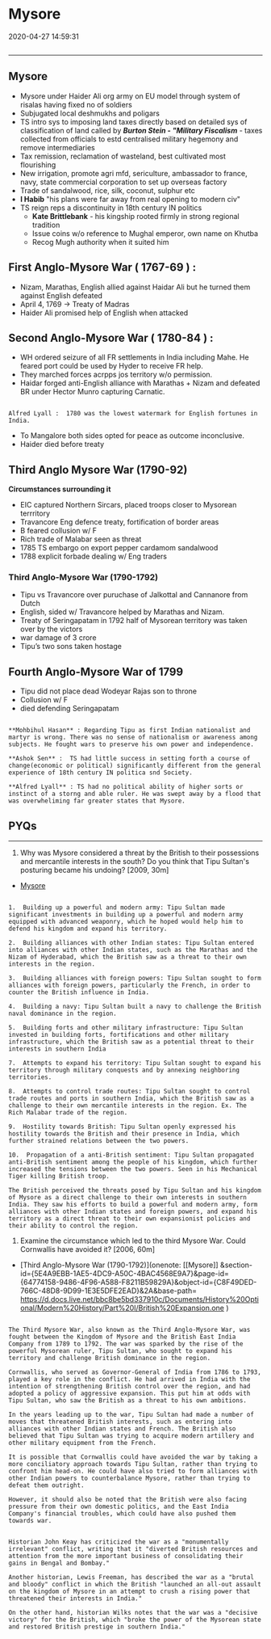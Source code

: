 # Mysore

2020-04-27 14:59:31

```toc
```

---

## Mysore
- Mysore under Haider Ali org army on EU model through system of risalas having fixed no of soldiers
- Subjugated local deshmukhs and poligars
- TS intro sys to imposing land taxes directly based on detailed sys of classification of land called by ***Burton Stein - "Military Fiscalism*** - taxes collected from officials to estd centralised military hegemony and remove intermediaries
- Tax remission, reclamation of wasteland, best cultivated most flourishing
- New irrigation, promote agri mfd, sericulture, ambassador to france, navy, state commercial corporation to set up overseas factory
- Trade of sandalwood, rice, silk, coconut, sulphur etc
- **I Habib** "his plans were far away from real opening to modern civ"
- TS reign reps a discontinuity in 18th century IN politics
    - **Kate Brittlebank** - his kingship rooted firmly in strong regional tradition
    - Issue coins w/o reference to Mughal emperor, own name on Khutba
    - Recog Mugh authority when it suited him

## First Anglo-Mysore War ( 1767-69 ) :

- Nizam, Marathas, English allied against Haidar Ali but he turned them against English defeated
- April 4, 1769 -> Treaty of Madras 
- Haider Ali promised help of English when attacked

## Second Anglo-Mysore War ( 1780-84 ) :
- WH ordered seizure of all FR settlements in India including Mahe. He feared port could be used by Hyder to receive FR help. 
- They marched forces acrpps jos territory w/o permission. 
- Haidar forged anti-English alliance with Marathas + Nizam and defeated BR under Hector Munro capturing Carnatic. 

```ad-Views

Alfred Lyall :  1780 was the lowest watermark for English fortunes in India.

```

- To Mangalore both sides opted for peace as outcome inconclusive. 
- Haider died before treaty

## Third Anglo Mysore War (1790-92)

**Circumstances surrounding it**

- EIC captured Northern Sircars, placed troops closer to Mysorean terrritory
- Travancore Eng defence treaty, fortification of border areas
- B feared collusion w/ F
- Rich trade of Malabar seen as threat
- 1785 TS embargo on export pepper cardamom sandalwood
- 1788 explicit forbade dealing w/ Eng traders

### Third Anglo-Mysore War (1790-1792)

- Tipu vs Travancore over puruchase of Jalkottal and Cannanore from Dutch 
- English, sided w/ Travancore helped by Marathas and Nizam. 
- Treaty of Seringapatam in 1792 half of Mysorean territory was taken over by the victors 
- war damage of 3 crore 
- Tipu’s two sons taken hostage

## Fourth Anglo-Mysore War of 1799

- Tipu did not place dead Wodeyar Rajas son to throne
- Collusion w/ F
- died defending Seringapatam 

```ad-Views

**Mohbihul Hasan** : Regarding Tipu as first Indian nationalist and martyr is wrong. There was no sense of nationalism or awareness among subjects. He fought wars to preserve his own power and independence.

**Ashok Sen** :  TS had little success in setting forth a course of change(economic or political) significantly different from the general experience of 18th century IN politica snd Society.

**Alfred Lyall** : TS had no political ability of higher sorts or instinct of a storng and able ruler. He was swept away by a flood that was overwheliming far greater states that Mysore. 

```

## PYQs

---

1. Why was Mysore considered a threat by the British to their possessions and mercantile interests in the south? Do you think that Tipu Sultan's posturing became his undoing? [2009, 30m]
- [Mysore](onenote:[[Mysore]]&section-id={5E4A9EBB-1AE5-4DC9-A50C-4BAC4568E9A7}&page-id={64774158-9486-4F96-A588-F8211B59829A}&object-id={539EFD18-446B-457C-8CEA-80D355B87E10}&2E&base-path=https://d.docs.live.net/bbc8be5bd337910c/Documents/History%20Optional/Modern%20History/Part%20I/British%20Expansion.one)

```ad-Answer

1.  Building up a powerful and modern army: Tipu Sultan made significant investments in building up a powerful and modern army equipped with advanced weaponry, which he hoped would help him to defend his kingdom and expand his territory.
    
2.  Building alliances with other Indian states: Tipu Sultan entered into alliances with other Indian states, such as the Marathas and the Nizam of Hyderabad, which the British saw as a threat to their own interests in the region.
    
3.  Building alliances with foreign powers: Tipu Sultan sought to form alliances with foreign powers, particularly the French, in order to counter the British influence in India.
    
4.  Building a navy: Tipu Sultan built a navy to challenge the British naval dominance in the region.
    
5.  Building forts and other military infrastructure: Tipu Sultan invested in building forts, fortifications and other military infrastructure, which the British saw as a potential threat to their interests in southern India
    
7.  Attempts to expand his territory: Tipu Sultan sought to expand his territory through military conquests and by annexing neighboring territories. 
    
8.  Attempts to control trade routes: Tipu Sultan sought to control trade routes and ports in southern India, which the British saw as a challenge to their own mercantile interests in the region. Ex. The Rich Malabar trade of the region.
    
9.  Hostility towards British: Tipu Sultan openly expressed his hostility towards the British and their presence in India, which further strained relations between the two powers.
    
10.  Propagation of a anti-British sentiment: Tipu Sultan propagated anti-British sentiment among the people of his kingdom, which further increased the tensions between the two powers. Seen in his Mechanical Tiger killing British troop.

The British perceived the threats posed by Tipu Sultan and his kingdom of Mysore as a direct challenge to their own interests in southern India. They saw his efforts to build a powerful and modern army, form alliances with other Indian states and foreign powers, and expand his territory as a direct threat to their own expansionist policies and their ability to control the region.

```

1. Examine the circumstance which led to the third Mysore War. Could Cornwallis have avoided it? [2006, 60m]
- [Third Anglo-Mysore War (1790-1792)](onenote: [[Mysore]] &section-id={5E4A9EBB-1AE5-4DC9-A50C-4BAC4568E9A7}&page-id={64774158-9486-4F96-A588-F8211B59829A}&object-id={C8F49DED-766C-48D8-9D99-1E3E5DFE2EAD}&2A&base-path= <https://d.docs.live.net/bbc8be5bd337910c/Documents/History%20Optional/Modern%20History/Part%20I/British%20Expansion.one> )

```ad-Answer

The Third Mysore War, also known as the Third Anglo-Mysore War, was fought between the Kingdom of Mysore and the British East India Company from 1789 to 1792. The war was sparked by the rise of the powerful Mysorean ruler, Tipu Sultan, who sought to expand his territory and challenge British dominance in the region.

Cornwallis, who served as Governor-General of India from 1786 to 1793, played a key role in the conflict. He had arrived in India with the intention of strengthening British control over the region, and had adopted a policy of aggressive expansion. This put him at odds with Tipu Sultan, who saw the British as a threat to his own ambitions.

In the years leading up to the war, Tipu Sultan had made a number of moves that threatened British interests, such as entering into alliances with other Indian states and French. The British also believed that Tipu Sultan was trying to acquire modern artillery and other military equipment from the French.

It is possible that Cornwallis could have avoided the war by taking a more conciliatory approach towards Tipu Sultan, rather than trying to confront him head-on. He could have also tried to form alliances with other Indian powers to counterbalance Mysore, rather than trying to defeat them outright.

However, it should also be noted that the British were also facing pressure from their own domestic politics, and the East India Company's financial troubles, which could have also pushed them towards war.

```

```ad-Views

Historian John Keay has criticized the war as a "monumentally irrelevant" conflict, writing that it "diverted British resources and attention from the more important business of consolidating their gains in Bengal and Bombay."

Another historian, Lewis Freeman, has described the war as a "brutal and bloody" conflict in which the British "launched an all-out assault on the kingdom of Mysore in an attempt to crush a rising power that threatened their interests in India."

On the other hand, historian Wilks notes that the war was a "decisive victory" for the British, which "broke the power of the Mysorean state and restored British prestige in southern India."

```